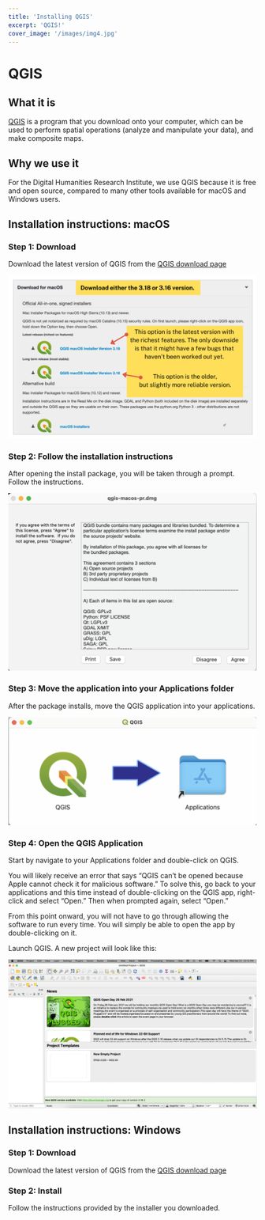 ```yaml
---
title: 'Installing QGIS'
excerpt: 'QGIS!'
cover_image: '/images/img4.jpg'
---
```


# QGIS

## What it is

[QGIS](http://www.qgis.org/en/site/) is a program that you download onto your computer, which can be used to perform spatial operations (analyze and manipulate your data), and make composite maps. 

## Why we use it

For the Digital Humanities Research Institute, we use QGIS because it is free and open source, compared to many other tools available for macOS and Windows users.

## Installation instructions: macOS

### Step 1: Download

Download the latest version of QGIS from the [QGIS download page](https://qgis.org/en/site/forusers/download.html)

![List of QGIS download options ](/images/guides/qgis-install.png)

### Step 2: Follow the installation instructions

After opening the install package, you will be taken through a prompt. Follow the instructions.

![Screenshot depicting the QGIS Installer](/images/guides/qgis-download-prompt.png)

### Step 3: Move the application into your Applications folder

After the package installs, move the QGIS application into your applications.

![QGIS move to apps](/images/guides/qgis-into-apps.png)

### Step 4: Open the QGIS Application

Start by navigate to your Applications folder and double-click on QGIS.

You will likely receive an error that says “QGIS can’t be opened because Apple cannot check it for malicious software.” To solve this, go back to your applications and this time instead of double-clicking on the QGIS app, right-click and select “Open.” Then when prompted again, select “Open.”

From this point onward, you will not have to go through allowing the software to run every time. You will simply be able to open the app by double-clicking on it. 
 
Launch QGIS. A new project will look like this:

![QGIS installer](/images/guides/qgis-interface.png)

## Installation instructions: Windows

### Step 1: Download

Download the latest version of QGIS from the [QGIS download page](https://qgis.org/en/site/forusers/download.html)

### Step 2: Install

Follow the instructions provided by the installer you downloaded.  


